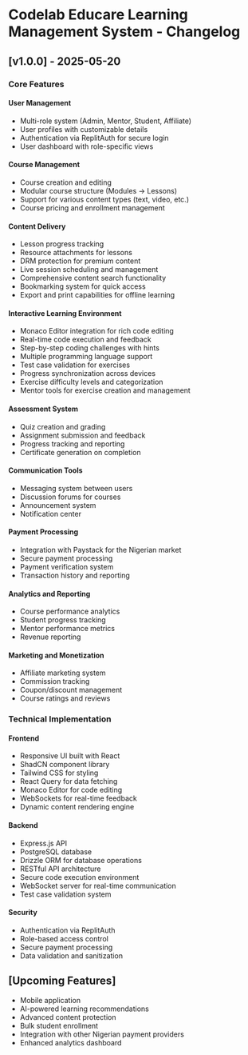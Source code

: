 # Codelab Educare Learning Management System - Changelog

## [v1.0.0] - 2025-05-20

### Core Features

#### User Management
- Multi-role system (Admin, Mentor, Student, Affiliate)
- User profiles with customizable details
- Authentication via ReplitAuth for secure login
- User dashboard with role-specific views

#### Course Management
- Course creation and editing
- Modular course structure (Modules → Lessons)
- Support for various content types (text, video, etc.)
- Course pricing and enrollment management

#### Content Delivery
- Lesson progress tracking
- Resource attachments for lessons
- DRM protection for premium content
- Live session scheduling and management
- Comprehensive content search functionality
- Bookmarking system for quick access
- Export and print capabilities for offline learning

#### Interactive Learning Environment
- Monaco Editor integration for rich code editing
- Real-time code execution and feedback
- Step-by-step coding challenges with hints
- Multiple programming language support
- Test case validation for exercises
- Progress synchronization across devices
- Exercise difficulty levels and categorization
- Mentor tools for exercise creation and management

#### Assessment System
- Quiz creation and grading
- Assignment submission and feedback
- Progress tracking and reporting
- Certificate generation on completion

#### Communication Tools
- Messaging system between users
- Discussion forums for courses
- Announcement system
- Notification center

#### Payment Processing
- Integration with Paystack for the Nigerian market
- Secure payment processing
- Payment verification system
- Transaction history and reporting

#### Analytics and Reporting
- Course performance analytics
- Student progress tracking
- Mentor performance metrics
- Revenue reporting

#### Marketing and Monetization
- Affiliate marketing system
- Commission tracking
- Coupon/discount management
- Course ratings and reviews

### Technical Implementation

#### Frontend
- Responsive UI built with React
- ShadCN component library
- Tailwind CSS for styling
- React Query for data fetching
- Monaco Editor for code editing
- WebSockets for real-time feedback
- Dynamic content rendering engine

#### Backend
- Express.js API
- PostgreSQL database
- Drizzle ORM for database operations
- RESTful API architecture
- Secure code execution environment
- WebSocket server for real-time communication
- Test case validation system

#### Security
- Authentication via ReplitAuth
- Role-based access control
- Secure payment processing
- Data validation and sanitization

## [Upcoming Features]

- Mobile application
- AI-powered learning recommendations
- Advanced content protection
- Bulk student enrollment
- Integration with other Nigerian payment providers
- Enhanced analytics dashboard